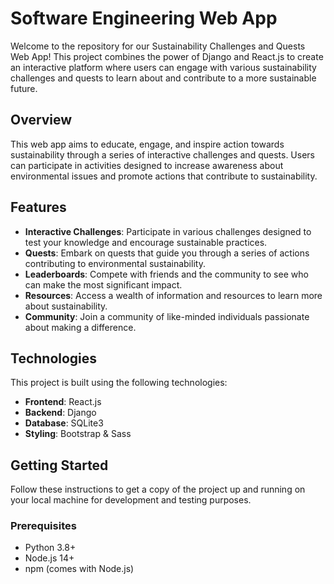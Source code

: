 # Software Engineering Web App

Welcome to the repository for our Sustainability Challenges and Quests Web App! This project combines the power of Django and React.js to create an interactive platform where users can engage with various sustainability challenges and quests to learn about and contribute to a more sustainable future.

## Overview

This web app aims to educate, engage, and inspire action towards sustainability through a series of interactive challenges and quests. Users can participate in activities designed to increase awareness about environmental issues and promote actions that contribute to sustainability.

## Features

- **Interactive Challenges**: Participate in various challenges designed to test your knowledge and encourage sustainable practices.
- **Quests**: Embark on quests that guide you through a series of actions contributing to environmental sustainability.
- **Leaderboards**: Compete with friends and the community to see who can make the most significant impact.
- **Resources**: Access a wealth of information and resources to learn more about sustainability.
- **Community**: Join a community of like-minded individuals passionate about making a difference.

## Technologies

This project is built using the following technologies:

- **Frontend**: React.js
- **Backend**: Django
- **Database**: SQLite3
- **Styling**: Bootstrap & Sass

## Getting Started

Follow these instructions to get a copy of the project up and running on your local machine for development and testing purposes.

### Prerequisites

- Python 3.8+
- Node.js 14+
- npm (comes with Node.js)
